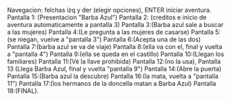 Navegacion: felchas izq y der (elegir opciones), ENTER iniciar aventura.
Pantalla 1: (Presentacion "Barba Azul")
	Pantalla 2: (creditos e inicio de aventura automaticamente a pantalla 3)
		Pantalla 3:(Barba azul sale a buscar a las mujeres)
			Pantalla 4:(Le pregunta a las mujeres de casarse)
				Pantalla 5:(se niegan, vuelve a "pantalla 3")
				Pantalla 6:(Acepta una de las dos)
					Pantalla 7:(barba azul se va de viaje)
						Pantalla 8:(ella va con el, final y vuelta a "pantalla 4")
						Pantalla 9:(ella se queda en el castillo)
							Pantalla 10:(Llegan los familiares)
								Pantalla 11:(Vé la llave prohibida)
									Pantalla 12:(no la usa), Pantalla 13 (Llega Barba Azul, final y vuelta "pantalla 9")
									Pantalla 14:(Abre la puerta)
										Pantalla 15:(Barba azul la descubre)
											Pantalla 16:(la mata, vuelta a "pantalla 11")
											Pantalla 17:(los hermanos de la doncella matan a Barba Azul)
												Pantalla 18:(FINAL).